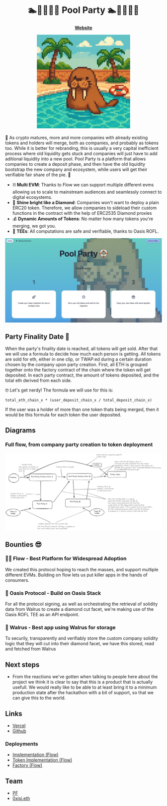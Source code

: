<h1 align="center">
🏊🏊‍♀️🏊‍♂️ Pool Party ️🏊🏊‍♀️🏊‍♂️
</h1>

<h4 align="center">
  <a href="https://poolparty-53ma9ewcr-zenis-projects.vercel.app/">Website</a>
  <p align="center">
    <img src="./assets/walrus.png" alt="Logo" width="300" height="auto">
  </p>
</h4>

🦭 As crypto matures, more and more companies with already existing tokens and holders will merge, both as companies, and probably as tokens too. While it is better for rebranding, this is usually a very capital inefficient process where old liquidity gets stuck and companies will just have to add aditional liquidity into a new pool. Pool Party is a platform that allows companies to create a deposit phase, and then have the old liquidity bootstrap the new company and ecosystem, while users will get their verifiable fair share of the pie. 🍰

- ⛓️ **Multi EVM**: Thanks to Flow we can support multiple different evms allowing us to scale to mainstream audiences and seamlessly connect to digital ecosystems. 
- 💎 **Shine bright like a Diamond**: Companies won't want to deploy a plain ERC20 token. Therefore, we allow companies to sideload their custom functions in the contract with the help of ERC2535 Diamond proxies
- 💰 **Dynamic Amounts of Tokens**: No matter how many tokens you're merging, we got you.
- 👕 **TEEs**: All computations are safe and verifiable, thanks to Oasis ROFL. 

![Landing page](assets/ui.png)

## Party Finality Date 📆 

When the party's finality date is reached, all tokens will get sold. After that we will use a formula to decide how much each person is getting. All tokens are sold for eth, either in one clip, or TWAP:ed during a certain duration chosen by the company upon party creation. First, all ETH is grouped together onto the factory contract of the chain where the token will get deposited. In each party contract, the amount of tokens deposited, and the total eth derived from each side.

🤓 Let's get nerdy! The formula we will use for this is:
```
total_eth_chain_x * (user_deposit_chain_x / total_deposit_chain_x)
```

If the user was a holder of more than one token thats being merged, then it would be this formula for each token the user deposited.

## Diagrams
### Full flow, from company party creation to token deployment
![Full flow](assets/diagram.png)

## Bounties 😎

### ⛓️‍💥 Flow - Best Platform for Widespread Adoption
We created this protocol hoping to reach the masses, and support multiple different EVMs. Building on flow lets us put killer apps in the hands of consumers.

### 🌴 Oasis Protocol - Build on Oasis Stack
For all the protocol signing, as well as orchestrating the retrieval of solidity data from Walrus to create a diamond cut facet, we're making use of the Oasis ROFL TEE as an API endpoint.

### 🦭 Walrus - Best app using Walrus for storage  
To securily, transparently and verifiably store the custom company solidity logic that they will cut into their diamond facet, we have this stored, read and fetched from Walrus

## Next steps

- From the reactions we've gotten when talking to people here about the project we think it is clear to say that this is a product that is actually usefull. We would really like to be able to at least bring it to a minimum production state after the hackathon with a bit of support, so that we can give this to the world.

## Links

- [Vercel](https://poolparty-53ma9ewcr-zenis-projects.vercel.app/)
- [Github](https://github.com/PoolPartyCannes/PoolParty)

### Deployments
- [Implementation (Flow)](https://www.flowscan.io/evm/account/0xe0a3a7d5E6d51e94EaEFc6662A20559C43a112d3)
- [Token Implementation (Flow)](https://www.flowscan.io/evm/account/0x386efeB7F57B10d1D44D12Dc3B8BbB42D8bd7f26)
- [Factory (Flow)](https://www.flowscan.io/evm/account/0x2e1a345a30a5250989CB4825043863f4001bd3aa)

## Team

- [PF](https://x.com/poisonedfunctor)
- [0xjsi.eth](https://x.com/0xjsieth)